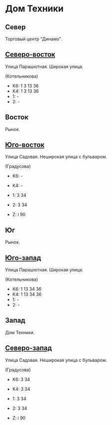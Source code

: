 # Дом Техники

## Север

Торговый центр "Динамо".

## [Северо-восток](./10605092.md)

Улица Парашютная.
Широкая улица.

(Котельникова)

* K6:   1   3   13  36
* K4:   1   3   13  36
* 1:    -
* 2:    -

## Восток

Рынок.

## [Юго-восток](./10607102.md)

Улица Садовая.
Неширокая улица с бульваром.

(Градусова)

* K6:   -
* K4:   -
* 1:    3   34
* 2:    3   34

* Z:    i
        90

## Юг

Рынок.

## [Юго-запад](./10605105.md)

Улица Парашютная.
Широкая улица.

(Котельникова)

* K6:   1   13  34 36
* K4:   1   13  34 36
* 1:    -
* 2:    -

## Запад

Дом Техники.

## [Северо-запад](./10597097.md)

Улица Садовая.
Неширокая улица с бульваром.

(Градусова)

* K6:   3   34
* K4:   3   34
* 1:    3   34
* 2:    3   34

* Z:    i
        90
